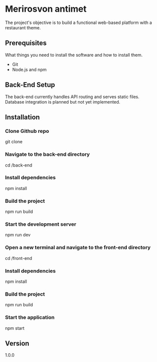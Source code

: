 # Merirosvon antimet

The project's objective is to build a functional web-based platform with a restaurant theme.

## Prerequisites

What things you need to install the software and how to install them.

- Git
- Node.js and npm

## Back-End Setup

The back-end currently handles API routing and serves static files. Database integration is planned but not yet implemented.

## Installation

### Clone Github repo
git clone <repository-url>

### Navigate to the back-end directory
cd <repository-name>/back-end

### Install dependencies
npm install

### Build the project
npm run build

### Start the development server
npm run dev


### Open a new terminal and navigate to the         front-end directory
cd <repository-name>/front-end

### Install dependencies
npm install

### Build the project
npm run build

### Start the application
npm start

## Version

1.0.0
